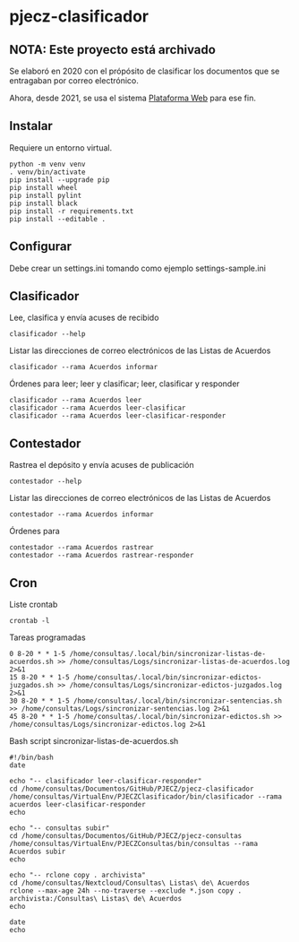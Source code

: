 # pjecz-clasificador

## NOTA: Este proyecto está archivado

Se elaboró en 2020 con el própósito de clasificar los documentos que se entragaban por correo electrónico.

Ahora, desde 2021, se usa el sistema [Plataforma Web](https://github.com/PJECZ/pjecz-plataforma-web) para ese fin.

## Instalar

Requiere un entorno virtual.

    python -m venv venv
    . venv/bin/activate
    pip install --upgrade pip
    pip install wheel
    pip install pylint
    pip install black
    pip install -r requirements.txt
    pip install --editable .

## Configurar

Debe crear un settings.ini tomando como ejemplo settings-sample.ini

## Clasificador

Lee, clasifica y envía acuses de recibido

    clasificador --help

Listar las direcciones de correo electrónicos de las Listas de Acuerdos

    clasificador --rama Acuerdos informar

Órdenes para leer; leer y clasificar; leer, clasificar y responder

    clasificador --rama Acuerdos leer
    clasificador --rama Acuerdos leer-clasificar
    clasificador --rama Acuerdos leer-clasificar-responder

## Contestador

Rastrea el depósito y envía acuses de publicación

    contestador --help

Listar las direcciones de correo electrónicos de las Listas de Acuerdos

    contestador --rama Acuerdos informar

Órdenes para

    contestador --rama Acuerdos rastrear
    contestador --rama Acuerdos rastrear-responder

## Cron

Liste crontab

    crontab -l

Tareas programadas

    0 8-20 * * 1-5 /home/consultas/.local/bin/sincronizar-listas-de-acuerdos.sh >> /home/consultas/Logs/sincronizar-listas-de-acuerdos.log 2>&1
    15 8-20 * * 1-5 /home/consultas/.local/bin/sincronizar-edictos-juzgados.sh >> /home/consultas/Logs/sincronizar-edictos-juzgados.log 2>&1
    30 8-20 * * 1-5 /home/consultas/.local/bin/sincronizar-sentencias.sh >> /home/consultas/Logs/sincronizar-sentencias.log 2>&1
    45 8-20 * * 1-5 /home/consultas/.local/bin/sincronizar-edictos.sh >> /home/consultas/Logs/sincronizar-edictos.log 2>&1

Bash script sincronizar-listas-de-acuerdos.sh

    #!/bin/bash
    date

    echo "-- clasificador leer-clasificar-responder"
    cd /home/consultas/Documentos/GitHub/PJECZ/pjecz-clasificador
    /home/consultas/VirtualEnv/PJECZClasificador/bin/clasificador --rama acuerdos leer-clasificar-responder
    echo

    echo "-- consultas subir"
    cd /home/consultas/Documentos/GitHub/PJECZ/pjecz-consultas
    /home/consultas/VirtualEnv/PJECZConsultas/bin/consultas --rama Acuerdos subir
    echo

    echo "-- rclone copy . archivista"
    cd /home/consultas/Nextcloud/Consultas\ Listas\ de\ Acuerdos
    rclone --max-age 24h --no-traverse --exclude *.json copy . archivista:/Consultas\ Listas\ de\ Acuerdos
    echo

    date
    echo

